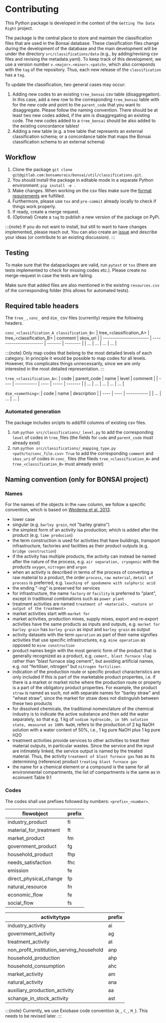 # Contributing

This Python package is developed in the context of the `Getting The Data Right` project.

The package is the central place to store and maintain the classification files that are used in the Bonsai database.
These classification files change during the development of the database and the main development will be under the directory `src/classifications/data` (e.g., by adding/revising csv files and revising the metadata.yaml).
To keep track of this development, we use a version number `v.<major>.<minor>.<patch>`, which also correponds with the `tag` of the repository.
Thus, each new release of the `classification` has a `tag`.

To update the classification, two general cases may occur:
1. Adding new codes to an existing `tree_bonsai` csv table (disaggregation). In this case, add a new row to the corresponding `tree_bonsai` table with for the new code and point to the `parent_code` that you want to disaggregate. Please follow the naming convention. There should be at least two new codes added, if the aim is disaggregating an existing code. The new codes added to a `tree_bonsai` should be also added to the existing concordance tables!
2. Adding a new table (e.g. a tree table that represents an external classification schema; or a concordance table that maps the Bonsai classification schema to an external schema)

## Workflow
1. Clone the package `git clone git@gitlab.com:bonsamurais/bonsai/util/classifications.git`.
2. You should install the package in editable mode in a separate Python environment: `pip install -e .`
3. Make changes. When working on the csv files make sure the [format requirements](https://bonsamurais.gitlab.io/bonsai/util/classifications/index.html) are fulfilled.
4. Furthermore, please use `tox` and `pre-commit` already locally to check if things work properly.
5. If ready, create a merge request.
6. (Optional) Create a `tag` to publish a new version of the package on PyPi.

:::{note} If you do not want to install, but still to want to have changes implemented, please reach out. You can also create an [issue](https://gitlab.com/bonsamurais/bonsai/clean/classifications/-/issues) and describe your ideas (or contribute to an existing discussion).
:::


## Testing

To make sure that the datapackages are valid, run `pytest` or `tox` (there are tests implemented to check for missing codes etc.).
Please create no merge-request in case the tests are failing.

Make sure that added files are also mentioned in the existing `resources.csv` of the corresponding folder (this allows for automated tests).

## Required table headers

The `tree_` , `conc_` and `dim_` csv files (currently) require the following headers.

`conc_<classification_A classification_B>`:
| tree_<classification_A> | tree_<classification_B> | comment | skos_uri |
| ----------------------- | ----------------------- | ------- | -------- |
| ... | ... | ... | ... |

:::{note} Only map codes that belong to the most detailed levels of each category. In principle it would be possible to map codes for all levels. However, this complicates things unnecessarily, since we are only interested in the most detailed representation.
:::

`tree_<classification_A>`:
| code | parent_code | name | level  | comment |
| ---- | ----------- | ---- | -----  | ------- |
| ... | ... | ... | ... | ...  |


`dim_<something>`:
| code | name | description |
| ---- | ---- | ----------- |
| ... | ... | ... |

### Automated generation

The package includes srcipts to add/fill columns of existing csv files.

1. run `python src/classifications/_level.py` to add the corresponding `level` of codes in `tree_`files (the fields for `code` and `parent_code` must already exist)
2. run `python src/classifications/_mapping_type.py <path/to/conc_file.csv> True` to add the corresponding `comment` and `skos_uri` of codes in `conc_` files (the fileds `tree_<classification_A>` and `tree_<classification_B>` must already exist)


## Naming convention (only for BONSAI project)
### Names

For the names of the objects in the `name` column, we follow a specific convention, which is based on [Weidema et al. 2013](https://ecoinvent.org/app/uploads/2024/02/dataqualityguideline_ecoinvent_3_20130506_.pdf).
- lower case
- singular (e.g. `barley grain`, not "barley grains")
- the simplest form of an activity isa production; which is added after the product (e.g. `lime producion`)
- the term construction is used for activities that have buildings, transport infrastructure, factories and facilities as their product outputs (e.g. `bridge construction`)
- if the activity has multiple products, the activity can instead be named after the nature of the process, e.g. `air separation, cryogenic` with the products `oxygen`, `nitrogen` and `argon`
- when an activity is described in terms of the process of converting a raw material to a product, the order `process`, `raw material`, `detail of process` is preferred, e.g. `leaching of spodumene with sulphuric acid`
- the ending "-ing" is preserved for services
- for infrastructure, the name `factory` or `facility` is preferred to "plant", except in traditional combinations such as `power plant`
- treatment activities are named `treatment of <material>, <nature or output of the treatment>`
- market activities start with `market for`
- market activities, production mixes, supply mixes, export and re-export activities have the same products as inputs and outputs, e.g. `market for barley grain` has `barley grain` as input and `barley grain` as output
- activity datasets with the term `operation` as part of their name signifies activities that use specific infrastructures, e.g. `mine operation` as opposed to `mine construction`
- product names begin with the most generic form of the product that is generally recognized as a product, e.g. `cement, blast furnace slag` rather than "blast furnace slag cement", but avoiding artificial names, e.g. not "fertiliser, nitrogen" but `nitrogen fertiliser`.
- indication of the production route or specific product characteristics are only included if this is part of the marketable product properties, i.e. if there is a market or market niche where the production route or property is a part of the obligatory product properties. For example, the product `straw` is named as such, not with separate names for "barley straw" and "wheat straw", since the market for straw does not distinguish between these two products
- for dissolved chemicals, the traditional nomenclature of the chemical industry is to indicate the active substance and then add the water separately, so that e.g. 1 kg of `sodium hydroxide, in 50% solution state, measured as 100% NaOH`, refers to the production of 2 kg NaOH solution with a water content of 50%, i.e., 1 kg pure NaOH plus 1 kg pure H2O
- treatment activities provide services to other activities to treat their material outputs, in particular wastes. Since the service and the input are intimately linked, the service output is named by the treated material. Thus, the activity `treatment of blast furnace gas` has as its determining (reference) product `treating blast furnace gas`
- the name for a chemical element or a compound is the same for all environmental compartments, the list of compartments is the same as in ecoinvent Table 9.1


### Codes

The codes shall use prefixes followed by numbers: `<prefix>_<number>`.

| flowobject | prefix |
| ---------- | ------ |
| industry_product | fi |
| material_for_treatment | ft |
| market_product | fm |
| government_product | fg |
| household_product | fhp |
| needs_satisfaction | fhc |
| emission | fe |
| direct_physical_change | fp |
| natural_resource | fn |
| economic_flow | fe |
| social_flow | fs |

| activitytype | prefix |
| ---------- | ------ |
| industry_activity | ai |
| government_activity | ag |
| treatment_activity | at |
| non_profit_institution_serving_household | anp |
| household_production | ahp |
| household_consumption | ahc |
| market_activity | am |
| natural_activity | ana |
| auxiliary_production_activity | aa |
| schange_in_stock_activity | ast |

:::{note}
Currently, we use Exiobase code convention (`A_`, `C_`, `M_`). This needs to be revised later.
:::